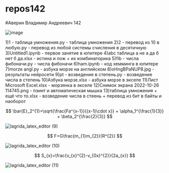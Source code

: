 # repos142
#Аверин Владимир Андреевич 142

![image](https://user-images.githubusercontent.com/114554606/192688483-d09784f4-9071-46f7-972d-75f90c4a0d12.png)

1)1 - таблица умножения.py - таблица умножения
2)2 - перевод из 10 в любую.py - перевод из любой системы счисления в десятичную
3)Untitled1.ipynb - первое занятие в юпитере
4)abc таблица а не а да б нет б да.xlsx - истина и лож + их комбинаторика
5)fib - числа фибоначи.py - числа фибоначи
6)ham.ipynb - код хемминга в юпитере
7)morze angl.py - азбука морзе на английском
8)oHngBPaNUP8.jpg - результаты нейросети
9)pt - возведение в степень.py - возведение числа в степень
10)Азбука морзе.xlsx - азбука морзе в экселе
11)Лист Microsoft Excel.xlsx - морзянка в экселе
12)Снимок экрана 2022-10-26 114745.png - пэинт и автоматическая мышка
13)таблица умножения + ещё что то.xlsx - возведение числа в стеень + перевод из бит в байты и наоборот

$$ \bar{E}_2^{1}=\sqrt{\frac{Fa^{x-1}}{(x-1)\cdot x}} + \alpha_1^{\frac{1}{3}} + \beta_2^{\frac{2}{3}} $$

![lagrida_latex_editor (9)](https://user-images.githubusercontent.com/114554606/200734867-10e9e42b-d918-4ddd-b49e-d26ead18f3d6.png)

$$ F=G\frac{m_{1}m_{2}}{R^{2}} $$

![lagrida_latex_editor (10)](https://user-images.githubusercontent.com/114554606/200734973-26eb7dc6-b280-4977-b561-958779221352.png)

$$ S_{x}=\frac{v_{x}^{2}-v_{0x}^{2}}{2a_{x}} $$

![lagrida_latex_editor (11)](https://user-images.githubusercontent.com/114554606/200735013-8a240c77-8eec-4ab8-bcb4-f99c5e76de22.png)
